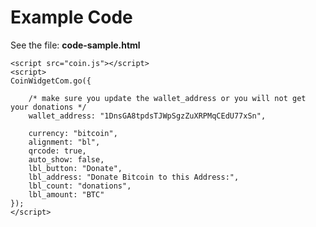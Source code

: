 Example Code
==============

See the file: **code-sample.html**

	<script src="coin.js"></script>
	<script>
	CoinWidgetCom.go({

		/* make sure you update the wallet_address or you will not get your donations */
		wallet_address: "1DnsGA8tpdsTJWpSgzZuXRPMqCEdU77xSn",

		currency: "bitcoin",
		alignment: "bl",
		qrcode: true,
		auto_show: false,
		lbl_button: "Donate",
		lbl_address: "Donate Bitcoin to this Address:",
		lbl_count: "donations",
		lbl_amount: "BTC"
	});
	</script>
